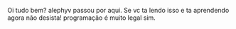 Oi tudo bem? alephyv passou por aqui. Se vc ta lendo isso e ta aprendendo agora não desista! programação é muito legal sim.